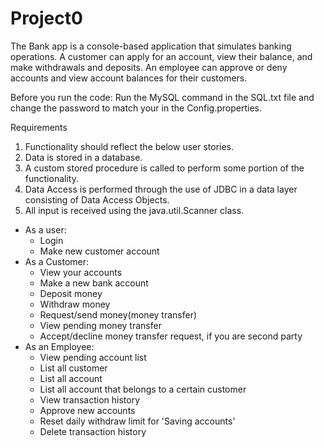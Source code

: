 # Project0 #

The Bank app is a console-based application that simulates banking operations. A customer can apply for an account, view their balance, and make withdrawals and deposits. An employee can approve or deny accounts and view account balances for their customers.

Before you run the code:
Run the MySQL command in the SQL.txt file and change the password to match your in the Config.properties.

Requirements
1) Functionality should reflect the below user stories.
2) Data is stored in a database.
3) A custom stored procedure is called to perform some portion of the functionality.
4) Data Access is performed through the use of JDBC in a data layer consisting of Data Access Objects.
5) All input is received using the java.util.Scanner class.

- As a user:
  - Login
  - Make new customer account
- As a Customer:
  - View your accounts
  - Make a new bank account
  - Deposit money
  - Withdraw money
  - Request/send money(money transfer)
  - View pending money transfer
  - Accept/decline money transfer request, if you are second party
- As an Employee:
  - View pending account list
  - List all customer
  - List all account
  - List all account that belongs to a certain customer
  - View transaction history
  - Approve new accounts
  - Reset daily withdraw limit for 'Saving accounts'
  - Delete transaction history
